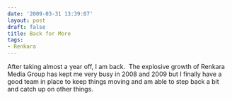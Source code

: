 ```yaml
---
date: '2009-03-31 13:39:07'
layout: post
draft: false
title: Back for More
tags:
- Renkara
---
```


After taking almost a year off, I am back.  The explosive growth of Renkara Media Group has kept me very busy in 2008 and 2009 but I finally have a good team in place to keep things moving and am able to step back a bit and catch up on other things.
